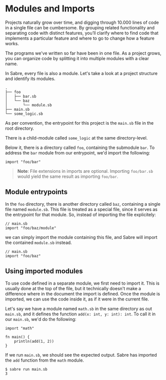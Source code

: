# Modules and Imports

Projects naturally grow over time, and digging through 10.000 lines of code in a single file can be cumbersome. By grouping related functionality and separating code with distinct features, you’ll clarify where to find code that implements a particular feature and where to go to change how a feature works.

The programs we've written so far have been in one file. As a project grows, you can organize code by splitting it into multiple modules with a clear name.

In Sabre, every file is also a module. Let's take a look at a project structure and identify its modules.

```
.
├── foo
│   ├── bar.sb
│   └── baz
│       └── module.sb
├── main.sb
└── some_logic.sb
```

As per convention, the entrypoint for this project is the `main.sb` file in the root directory.

There is a child-module called `some_logic` at the same directory-level.

Below it, there is a directory called `foo`, containing the submodule `bar`. To address the `bar` module from our entrypoint, we'd import the following:

```
import "foo/bar"
```

> **Note**: File extensions in imports are optional. Importing `foo/bar.sb` would yield the same result as importing `foo/bar`.

## Module entrypoints

In the `foo` directory, there is another directory called `baz`, containing a single file named `module.sb`. This file is treated as a special file, since it serves as the entrypoint for that module. So, instead of importing the file explicitely:

```
// main.sb
import "foo/baz/module"
```

we can simply import the module containing this file, and Sabre will import the contained `module.sb` instead.

```
// main.sb
import "foo/baz"
```

## Using imported modules

To use code defined in a separate module, we first need to import it. This is usually done at the top of the file, but it technically doesn't make a difference where in the document the import is defined. Once the module is imported, we can use the code inside it, as if it were in the current file.

Let's say we have a module named `math.sb` in the same directory as out `main.sb`, and it defines the function `add(x: int, y: int): int`. To call it in our `main.sb`, we'd do the following:

```
import "math"

fn main() {
    println(add(1, 2))
}
```

If we run `main.sb`, we should see the expected output. Sabre has imported the `add` function from the `math` module.

```
$ sabre run main.sb
3
```
